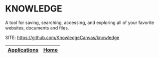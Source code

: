 # KNOWLEDGE

 A tool for saving, searching, accessing, and exploring all of your 
 favorite websites, documents and files.

 SITE: https://github.com/KnowledgeCanvas/knowledge

 | [Applications](https://portable-linux-apps.github.io/apps.html) | [Home](https://portable-linux-apps.github.io)
 | --- | --- |
